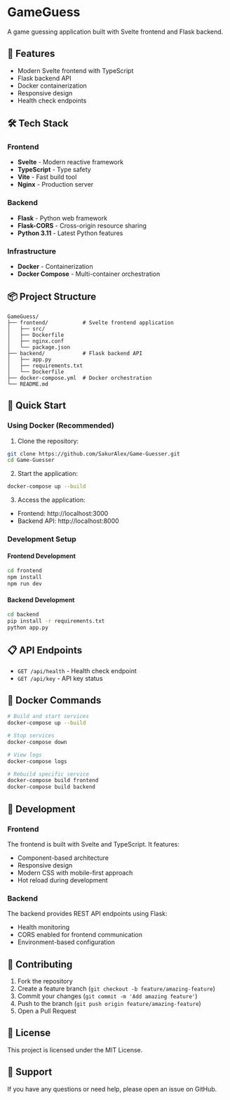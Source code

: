 # GameGuess

A game guessing application built with Svelte frontend and Flask backend.

## 🚀 Features

- Modern Svelte frontend with TypeScript
- Flask backend API
- Docker containerization
- Responsive design
- Health check endpoints

## 🛠️ Tech Stack

### Frontend
- **Svelte** - Modern reactive framework
- **TypeScript** - Type safety
- **Vite** - Fast build tool
- **Nginx** - Production server

### Backend
- **Flask** - Python web framework
- **Flask-CORS** - Cross-origin resource sharing
- **Python 3.11** - Latest Python features

### Infrastructure
- **Docker** - Containerization
- **Docker Compose** - Multi-container orchestration

## 📦 Project Structure

```
GameGuess/
├── frontend/           # Svelte frontend application
│   ├── src/
│   ├── Dockerfile
│   ├── nginx.conf
│   └── package.json
├── backend/            # Flask backend API
│   ├── app.py
│   ├── requirements.txt
│   └── Dockerfile
├── docker-compose.yml  # Docker orchestration
└── README.md
```

## 🚀 Quick Start

### Using Docker (Recommended)

1. Clone the repository:
```bash
git clone https://github.com/SakurAlex/Game-Guesser.git
cd Game-Guesser
```

2. Start the application:
```bash
docker-compose up --build
```

3. Access the application:
- Frontend: http://localhost:3000
- Backend API: http://localhost:8000

### Development Setup

#### Frontend Development
```bash
cd frontend
npm install
npm run dev
```

#### Backend Development
```bash
cd backend
pip install -r requirements.txt
python app.py
```

## 📋 API Endpoints

- `GET /api/health` - Health check endpoint
- `GET /api/key` - API key status

## 🐳 Docker Commands

```bash
# Build and start services
docker-compose up --build

# Stop services
docker-compose down

# View logs
docker-compose logs

# Rebuild specific service
docker-compose build frontend
docker-compose build backend
```

## 🔧 Development

### Frontend
The frontend is built with Svelte and TypeScript. It features:
- Component-based architecture
- Responsive design
- Modern CSS with mobile-first approach
- Hot reload during development

### Backend
The backend provides REST API endpoints using Flask:
- Health monitoring
- CORS enabled for frontend communication
- Environment-based configuration

## 📝 Contributing

1. Fork the repository
2. Create a feature branch (`git checkout -b feature/amazing-feature`)
3. Commit your changes (`git commit -m 'Add amazing feature'`)
4. Push to the branch (`git push origin feature/amazing-feature`)
5. Open a Pull Request

## 📄 License

This project is licensed under the MIT License.

## 🤝 Support

If you have any questions or need help, please open an issue on GitHub. 